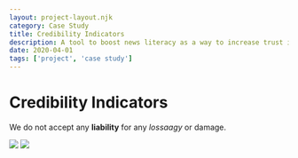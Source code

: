 ```yaml
---
layout: project-layout.njk
category: Case Study
title: Credibility Indicators
description: A tool to boost news literacy as a way to increase trust in news
date: 2020-04-01
tags: ['project', 'case study']
---
```

# Credibility Indicators

We do not accept any **liability** for any *lossaagy* or damage.

<img src="https://s3.amazonaws.com/julia-himmel-personal-site/Projects/CareerFoundry+Dashboard/cf-dash-sketch-v1.JPG">

<img class="full-width" src="https://s3.amazonaws.com/julia-himmel-personal-site/Projects/CareerFoundry+Dashboard/cf-dash-sketch-v1.JPG">
